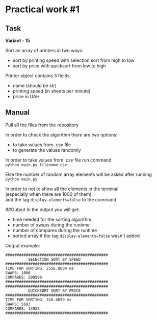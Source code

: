 # Practical work #1
##
## Task
**Variant - 15**  

Sort an array of printers in two ways:
- sort by printing speed with selection sort from high to low
- sort by price with quicksort from low to high

Printer object contains 3 fields:
- name (should be str)
- printing speed (in sheets per minute)
- price in UAH

## Manual
Pull all the files from the repository  

In order to check the algorithm there are two options:
- to take values from *.csv* file
- to generate the values randomly  

In order to take values from *.csv* file run command  
 ```python main.py filename.csv```  

Else the number of random array elements will be asked after running
```python main.py```

In order to not to show all the elements in the terminal  
 (especially when there are 1000 of them)  
 add the tag ```display-elements=false``` to the command.
 
##Output
In the output you will get:
- time needed for the sorting algorithm
- number of swaps during the runtime
- number of compares during the runtime
- sorted array if the tag ```display-elements=false``` wasn't added  

Output example:
```
#############################################  
          SELECTION SORT BY SPEED            
#############################################
TIME FOR SORTING: 2556.8604 ms
SWAPS: 1000
COMPARES: 500500
#############################################
#############################################
          QUICKSORT SORT BY PRICE            
#############################################
TIME FOR SORTING: 310.4699 ms
SWAPS: 5693
COMPARES: 13925
#############################################

```